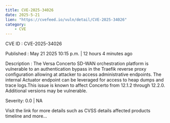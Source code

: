 ```yaml
---
title: CVE-2025-34026
date: 2025-5-21
lien: "https://cvefeed.io/vuln/detail/CVE-2025-34026"
category:
    - CVE
---
```


CVE ID : CVE-2025-34026

Published :  May 21
2025
10:15 p.m. | 12 hours
4 minutes ago

Description : The Versa Concerto SD-WAN orchestration platform is vulnerable to an authentication bypass in the Traefik reverse proxy configuration
allowing at attacker to access administrative endpoints. The internal Actuator endpoint can be leveraged for access to heap dumps and trace logs.This issue is known to affect Concerto from 12.1.2 through 12.2.0. Additional versions may be vulnerable.

Severity: 0.0 | NA

Visit the link for more details
such as CVSS details
affected products
timeline
and more...
